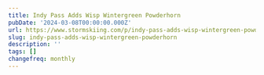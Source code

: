 ```yaml
---
title: Indy Pass Adds Wisp Wintergreen Powderhorn
pubDate: '2024-03-08T00:00:00.000Z'
url: https://www.stormskiing.com/p/indy-pass-adds-wisp-wintergreen-powderhorn
slug: indy-pass-adds-wisp-wintergreen-powderhorn
description: ''
tags: []
changefreq: monthly
---
```


<!-- Add post content below -->

